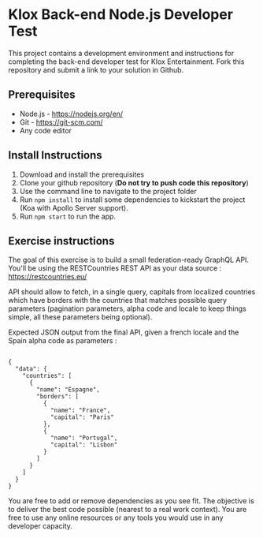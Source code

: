 # Klox Back-end Node.js Developer Test

This project contains a development environment and instructions for completing the back-end developer test for Klox Entertainment. Fork this repository and submit a link to your solution in Github.

## Prerequisites
* Node.js - https://nodejs.org/en/
* Git - https://git-scm.com/
* Any code editor

## Install Instructions
1. Download and install the prerequisites
2. Clone your github repository (**Do not try to push code this repository**)
3. Use the command line to navigate to the project folder
4. Run <code>npm install</code> to install some dependencies to kickstart the project (Koa with Apollo Server support).
5. Run <code>npm start</code> to run the app.

## Exercise instructions
The goal of this exercise is to build a small federation-ready GraphQL API.
You'll be using the RESTCountries REST API as your data source :
https://restcountries.eu/

API should allow to fetch, in a single query, capitals from localized countries which have borders with the countries that matches possible query parameters (pagination parameters, alpha code and locale to keep things simple, all these parameters being optional).

Expected JSON output from the final API, given a french locale and the Spain alpha code as parameters :

<code>
{
  "data": {
    "countries": [
      {
        "name": "Espagne",
        "borders": [
          {
            "name": "France",
            "capital": "Paris"
          },
          {
            "name": "Portugal",
            "capital": "Lisbon"
          }
        ]
      }
    ]
  }
}
</code>

You are free to add or remove dependencies as you see fit. The objective is to deliver the best code possible (nearest to a real work context).
You are free to use any online resources or any tools you would use in any developer capacity.
